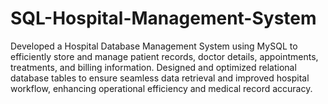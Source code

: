 # SQL-Hospital-Management-System
Developed a Hospital Database Management System using MySQL to efficiently store and manage patient records, doctor details, appointments, treatments, and billing information. Designed and optimized relational database tables to ensure seamless data retrieval and improved hospital workflow, enhancing operational efficiency and medical record accuracy.







